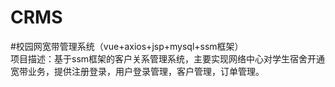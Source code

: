 # CRMS
#校园网宽带管理系统（vue+axios+jsp+mysql+ssm框架）		
项目描述：基于ssm框架的客户关系管理系统，主要实现网络中心对学生宿舍开通宽带业务，提供注册登录，用户登录管理，客户管理，订单管理。
